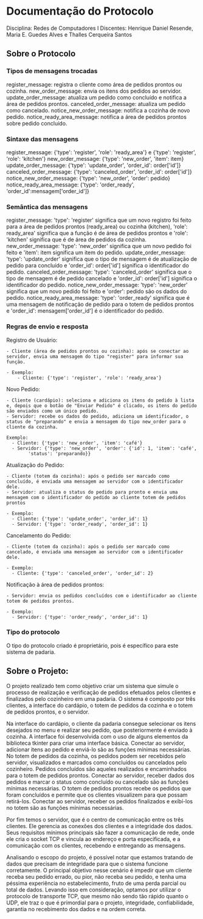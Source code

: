 # Documentação do Protocolo

Disciplina: Redes de Computadores I
Discentes: Henrique Daniel Resende, Maria E. Guedes Alves e Thalles Cerqueira Santos

## Sobre o Protocolo

### Tipos de mensagens trocadas

  register_message: registra o cliente como área de pedidos prontos ou cozinha.
  new_order_message: envia os itens dos pedidos ao servidor.
	update_order_message: atualiza um pedido como concluído e notifica a área de pedidos prontos.
	canceled_order_message: atualiza um pedido como cancelado.
	notice_new_order_message: notifica a cozinha de novo pedido.
	notice_ready_area_message: notifica a área de pedidos prontos sobre pedido concluído.		

### Sintaxe das mensagens

  register_message: {'type': 'register', 'role': 'ready_area'} e {'type': 'register', 'role': 'kitchen'}
  new_order_message: {'type': 'new_order', 'item': item}
  update_order_message: {'type': 'update_order', 'order_id': order['id']}
  canceled_order_message: {'type': 'canceled_order', 'order_id': order['id']}
  notice_new_order_message: {'type': 'new_order', 'order': pedido}
  notice_ready_area_message: {'type': 'order_ready', 'order_id':mensagem['order_id']}

### Semântica das mensagens

  register_message: 'type': 'register' significa que um novo registro foi feito para a área de pedidos prontos (ready_area) ou cozinha (kitchen), 'role': ready_area' significa que a função é de área de                        pedidos prontos e  'role': 'kitchen' significa que é de área de pedidos da cozinha.
  new_order_message: 'type': 'new_order' significa que um novo pedido foi feito e 'item': item significa um item do pedido.
  update_order_message: 'type': 'update_order' significa que o tipo de mensagem é de atualização de pedido para concluído e 'order_id': order['id'] significa o identificador do pedido.
  canceled_order_message: 'type': 'canceled_order' significa que o tipo de mensagem é de pedido cancelado e 'order_id': order['id'] significa o identificador do pedido.
  notice_new_order_message: 'type': 'new_order' significa que um novo pedido foi feito e 'order': pedido são os dados do pedido.
  notice_ready_area_message: 'type': 'order_ready' significa que é uma mensagem de notificação de pedido para o totem de pedidos prontos e 'order_id': mensagem['order_id'] é o identificador do pedido.
	
### Regras de envio e resposta

  Registro de Usuário:

    - Cliente (área de pedidos prontos ou cozinha): após se conectar ao servidor, envia uma mensagem do tipo "register" para informar sua função.

    - Exemplo:
        - Cliente: {'type': 'register', 'role': 'ready_area'}

  Novo Pedido:

    - Cliente (cardápio): seleciona e adiciona os itens do pedido à lista e, depois que o botão de "Enviar Pedido" é clicado, os itens do pedido são enviados como um único pedido.
    - Servidor: recebe os dados do pedido, adiciona um identificador, o status de "preparando" e envia a mensagem do tipo new_order para o cliente da cozinha.
    
    Exemplo:
      - Cliente: {'type': 'new_order', 'item': 'café'}
      - Servidor: {'type': 'new_order', 'order': {'id': 1, 'item': 'café', 
            'status': 'preparando}}

  Atualização do Pedido:

    - Cliente (totem da cozinha): após o pedido ser marcado como concluído, é enviada uma mensagem ao servidor com o identificador dele.
    - Servidor: atualiza o status do pedido para pronto e envia uma mensagem com o identificador do pedido ao cliente totem de pedidos prontos
    
    - Exemplo:
      - Cliente: {'type': 'update_order', 'order_id': 1}
      - Servidor: {'type': 'order_ready', 'order_id': 1}

  Cancelamento do Pedido:

    - Cliente (totem da cozinha): após o pedido ser marcado como cancelado, é enviada uma mensagem ao servidor com o identificador dele.
    
    - Exemplo:
      - Cliente: {'type': 'canceled_order', 'order_id': 2}
    		
  Notificação à área de pedidos prontos:
    
    - Servidor: envia os pedidos concluídos com o identificador ao cliente totem de pedidos prontos.
    
    - Exemplo: 
      - Servidor: {'type': 'order_ready', 'order_id': 1}

### Tipo do protocolo

  O tipo do protocolo criado é proprietário, pois é específico para este sistema de padaria.

## Sobre o Projeto: 

O projeto realizado tem como objetivo criar um sistema que simule o processo de realização e verificação de pedidos efetuados pelos clientes e finalizados pelo cozinheiro em uma padaria. O sistema é composto por três clientes, a interface do cardápio, o totem de pedidos da cozinha e o totem de pedidos prontos, e o servidor.

Na interface do cardápio, o cliente da padaria consegue selecionar os itens desejados no menu e realizar seu pedido, que posteriormente é enviado à cozinha. A interface foi desenvolvida com o uso de alguns elementos da biblioteca tkinter para criar uma interface básica. Conectar ao servidor, adicionar itens ao pedido e enviá-lo são as funções mínimas necessárias. No totem de pedidos da cozinha, os pedidos podem ser recebidos pelo servidor, visualizados e marcados como concluídos ou cancelados pelo cozinheiro. Pedidos concluídos são aqueles realizados e encaminhados para o totem de pedidos prontos. Conectar ao servidor, receber dados dos pedidos e marcar o status como concluído ou cancelado são as funções mínimas necessárias. O totem de pedidos prontos recebe os pedidos que foram concluídos e permite que os clientes visualizem para que possam retirá-los. Conectar ao servidor, receber os pedidos finalizados e exibí-los no totem são as funções mínimas necessárias.

Por fim temos o servidor, que é o centro de comunicação entre os três clientes. Ele gerencia as conexões dos clientes e a integridade dos dados. Seus requisitos mínimos principais são fazer a comunicação de rede, onde ele cria o socket TCP e vincula ao endereço e porta especificada, e a comunicação com os clientes, recebendo e entregando as mensagens.

Analisando o escopo do projeto, é possível notar que estamos tratando de dados que precisam de integridade para que o sistema funcione corretamente. O principal objetivo nesse cenário é impedir que um cliente receba seu pedido errado, ou pior, não receba seu pedido, e tenha uma péssima experiência no estabelecimento, fruto de uma perda parcial ou total de dados. Levando isso em consideração, optamos por utilizar o protocolo de transporte TCP, que mesmo não sendo tão rápido quanto o UDP, ele traz o que é primordial para o projeto, integridade, confiabilidade, garantia no recebimento dos dados e na ordem correta.
